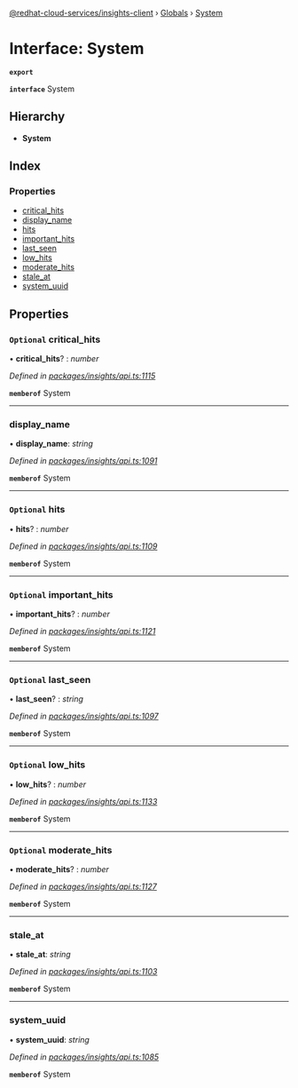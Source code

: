 [@redhat-cloud-services/insights-client](../README.md) › [Globals](../globals.md) › [System](system.md)

# Interface: System

**`export`** 

**`interface`** System

## Hierarchy

* **System**

## Index

### Properties

* [critical_hits](system.md#optional-critical_hits)
* [display_name](system.md#display_name)
* [hits](system.md#optional-hits)
* [important_hits](system.md#optional-important_hits)
* [last_seen](system.md#optional-last_seen)
* [low_hits](system.md#optional-low_hits)
* [moderate_hits](system.md#optional-moderate_hits)
* [stale_at](system.md#stale_at)
* [system_uuid](system.md#system_uuid)

## Properties

### `Optional` critical_hits

• **critical_hits**? : *number*

*Defined in [packages/insights/api.ts:1115](https://github.com/RedHatInsights/javascript-clients/blob/master/packages/insights/api.ts#L1115)*

**`memberof`** System

___

###  display_name

• **display_name**: *string*

*Defined in [packages/insights/api.ts:1091](https://github.com/RedHatInsights/javascript-clients/blob/master/packages/insights/api.ts#L1091)*

**`memberof`** System

___

### `Optional` hits

• **hits**? : *number*

*Defined in [packages/insights/api.ts:1109](https://github.com/RedHatInsights/javascript-clients/blob/master/packages/insights/api.ts#L1109)*

**`memberof`** System

___

### `Optional` important_hits

• **important_hits**? : *number*

*Defined in [packages/insights/api.ts:1121](https://github.com/RedHatInsights/javascript-clients/blob/master/packages/insights/api.ts#L1121)*

**`memberof`** System

___

### `Optional` last_seen

• **last_seen**? : *string*

*Defined in [packages/insights/api.ts:1097](https://github.com/RedHatInsights/javascript-clients/blob/master/packages/insights/api.ts#L1097)*

**`memberof`** System

___

### `Optional` low_hits

• **low_hits**? : *number*

*Defined in [packages/insights/api.ts:1133](https://github.com/RedHatInsights/javascript-clients/blob/master/packages/insights/api.ts#L1133)*

**`memberof`** System

___

### `Optional` moderate_hits

• **moderate_hits**? : *number*

*Defined in [packages/insights/api.ts:1127](https://github.com/RedHatInsights/javascript-clients/blob/master/packages/insights/api.ts#L1127)*

**`memberof`** System

___

###  stale_at

• **stale_at**: *string*

*Defined in [packages/insights/api.ts:1103](https://github.com/RedHatInsights/javascript-clients/blob/master/packages/insights/api.ts#L1103)*

**`memberof`** System

___

###  system_uuid

• **system_uuid**: *string*

*Defined in [packages/insights/api.ts:1085](https://github.com/RedHatInsights/javascript-clients/blob/master/packages/insights/api.ts#L1085)*

**`memberof`** System
